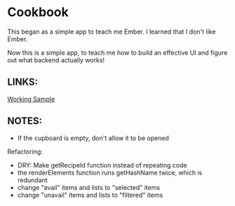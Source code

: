 Cookbook
=============

This began as a simple app to teach me Ember. I learned that I don't like Ember.

Now this is a simple app, to teach me how to build an effective UI and figure out what backend actually works!

LINKS:
-----

<a href="http://natehub.net/cookbook" target="_blank">Working Sample</a>


NOTES:
-----

- If the cupboard is empty, don't allow it to be opened

Refactoring:
- DRY: Make getRecipeId function instead of repeating code
- the renderElements function runs getHashName twice, which is redundant
- change "avail" items and lists to "selected" items
- change "unavail" items and lists to "filtered" items